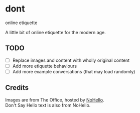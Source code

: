 # dont
online etiquette  

A little bit of online etiquette for the modern age.

## TODO
- [ ] Replace images and content with wholly original content
- [ ] Add more etiquette behaviours
- [ ] Add more example conversations (that may load randomly)

## Credits
Images are from The Office, hosted by [NoHello](https://www.nohello.net/).  
Don't Say Hello text is also from NoHello.
